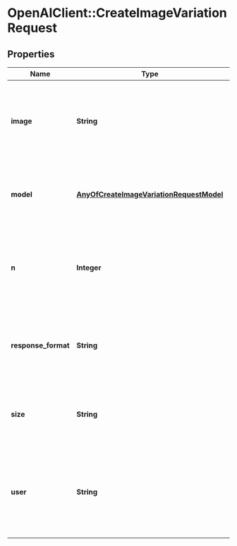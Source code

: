 # OpenAIClient::CreateImageVariationRequest

## Properties
Name | Type | Description | Notes
------------ | ------------- | ------------- | -------------
**image** | **String** | The image to use as the basis for the variation(s). Must be a valid PNG file, less than 4MB, and square. | 
**model** | [**AnyOfCreateImageVariationRequestModel**](AnyOfCreateImageVariationRequestModel.md) | The model to use for image generation. Only &#x60;dall-e-2&#x60; is supported at this time. | [optional] 
**n** | **Integer** | The number of images to generate. Must be between 1 and 10. For &#x60;dall-e-3&#x60;, only &#x60;n&#x3D;1&#x60; is supported. | [optional] [default to 1]
**response_format** | **String** | The format in which the generated images are returned. Must be one of &#x60;url&#x60; or &#x60;b64_json&#x60;. | [optional] [default to &#x27;url&#x27;]
**size** | **String** | The size of the generated images. Must be one of &#x60;256x256&#x60;, &#x60;512x512&#x60;, or &#x60;1024x1024&#x60;. | [optional] [default to &#x27;1024x1024&#x27;]
**user** | **String** | A unique identifier representing your end-user, which can help OpenAI to monitor and detect abuse. [Learn more](/docs/guides/safety-best-practices/end-user-ids).  | [optional] 

